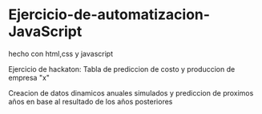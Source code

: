 # Ejercicio-de-automatizacion-JavaScript
<p>hecho con html,css y javascript<p>
<p>Ejercicio de hackaton: Tabla de prediccion de costo y produccion de empresa "x" </p>
<p>Creacion de datos dinamicos anuales simulados y prediccion de proximos años en base al resultado de los años posteriores</p>

